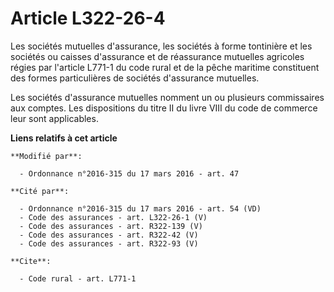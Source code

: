 # Article L322-26-4

Les sociétés mutuelles d'assurance, les sociétés à forme tontinière et les sociétés ou caisses d'assurance et de réassurance
mutuelles agricoles régies par l'article L771-1 du code rural et de la pêche maritime constituent des formes particulières de
sociétés d'assurance mutuelles. 

Les sociétés d'assurance mutuelles nomment un ou plusieurs commissaires aux comptes. Les dispositions du titre II du livre
VIII du code de commerce leur sont applicables.

**Liens relatifs à cet article**

	**Modifié par**:

	  - Ordonnance n°2016-315 du 17 mars 2016 - art. 47

	**Cité par**:

	  - Ordonnance n°2016-315 du 17 mars 2016 - art. 54 (VD)
	  - Code des assurances - art. L322-26-1 (V)
	  - Code des assurances - art. R322-139 (V)
	  - Code des assurances - art. R322-42 (V)
	  - Code des assurances - art. R322-93 (V)

	**Cite**:

	  - Code rural - art. L771-1
